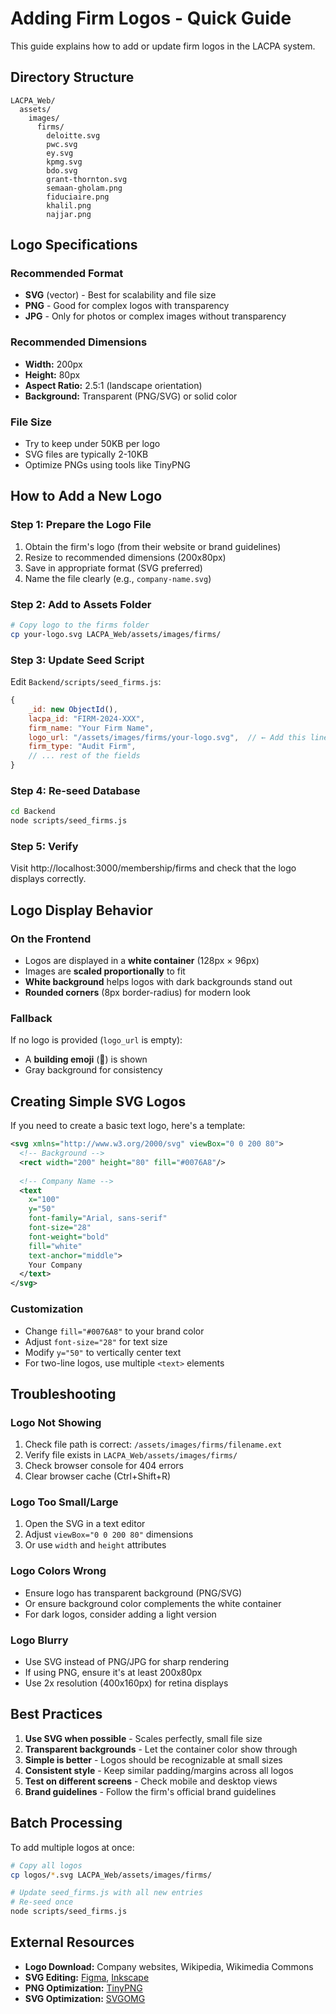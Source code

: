 # Adding Firm Logos - Quick Guide

This guide explains how to add or update firm logos in the LACPA system.

## Directory Structure

```
LACPA_Web/
  assets/
    images/
      firms/
        deloitte.svg
        pwc.svg
        ey.svg
        kpmg.svg
        bdo.svg
        grant-thornton.svg
        semaan-gholam.png
        fiduciaire.png
        khalil.png
        najjar.png
```

## Logo Specifications

### Recommended Format
- **SVG** (vector) - Best for scalability and file size
- **PNG** - Good for complex logos with transparency
- **JPG** - Only for photos or complex images without transparency

### Recommended Dimensions
- **Width:** 200px
- **Height:** 80px
- **Aspect Ratio:** 2.5:1 (landscape orientation)
- **Background:** Transparent (PNG/SVG) or solid color

### File Size
- Try to keep under 50KB per logo
- SVG files are typically 2-10KB
- Optimize PNGs using tools like TinyPNG

## How to Add a New Logo

### Step 1: Prepare the Logo File

1. Obtain the firm's logo (from their website or brand guidelines)
2. Resize to recommended dimensions (200x80px)
3. Save in appropriate format (SVG preferred)
4. Name the file clearly (e.g., `company-name.svg`)

### Step 2: Add to Assets Folder

```bash
# Copy logo to the firms folder
cp your-logo.svg LACPA_Web/assets/images/firms/
```

### Step 3: Update Seed Script

Edit `Backend/scripts/seed_firms.js`:

```javascript
{
    _id: new ObjectId(),
    lacpa_id: "FIRM-2024-XXX",
    firm_name: "Your Firm Name",
    logo_url: "/assets/images/firms/your-logo.svg",  // ← Add this line
    firm_type: "Audit Firm",
    // ... rest of the fields
}
```

### Step 4: Re-seed Database

```bash
cd Backend
node scripts/seed_firms.js
```

### Step 5: Verify

Visit http://localhost:3000/membership/firms and check that the logo displays correctly.

## Logo Display Behavior

### On the Frontend
- Logos are displayed in a **white container** (128px × 96px)
- Images are **scaled proportionally** to fit
- **White background** helps logos with dark backgrounds stand out
- **Rounded corners** (8px border-radius) for modern look

### Fallback
If no logo is provided (`logo_url` is empty):
- A **building emoji** (🏢) is shown
- Gray background for consistency

## Creating Simple SVG Logos

If you need to create a basic text logo, here's a template:

```svg
<svg xmlns="http://www.w3.org/2000/svg" viewBox="0 0 200 80">
  <!-- Background -->
  <rect width="200" height="80" fill="#0076A8"/>
  
  <!-- Company Name -->
  <text 
    x="100" 
    y="50" 
    font-family="Arial, sans-serif" 
    font-size="28" 
    font-weight="bold" 
    fill="white" 
    text-anchor="middle">
    Your Company
  </text>
</svg>
```

### Customization
- Change `fill="#0076A8"` to your brand color
- Adjust `font-size="28"` for text size
- Modify `y="50"` to vertically center text
- For two-line logos, use multiple `<text>` elements

## Troubleshooting

### Logo Not Showing
1. Check file path is correct: `/assets/images/firms/filename.ext`
2. Verify file exists in `LACPA_Web/assets/images/firms/`
3. Check browser console for 404 errors
4. Clear browser cache (Ctrl+Shift+R)

### Logo Too Small/Large
1. Open the SVG in a text editor
2. Adjust `viewBox="0 0 200 80"` dimensions
3. Or use `width` and `height` attributes

### Logo Colors Wrong
- Ensure logo has transparent background (PNG/SVG)
- Or ensure background color complements the white container
- For dark logos, consider adding a light version

### Logo Blurry
- Use SVG instead of PNG/JPG for sharp rendering
- If using PNG, ensure it's at least 200x80px
- Use 2x resolution (400x160px) for retina displays

## Best Practices

1. **Use SVG when possible** - Scales perfectly, small file size
2. **Transparent backgrounds** - Let the container color show through
3. **Simple is better** - Logos should be recognizable at small sizes
4. **Consistent style** - Keep similar padding/margins across all logos
5. **Test on different screens** - Check mobile and desktop views
6. **Brand guidelines** - Follow the firm's official brand guidelines

## Batch Processing

To add multiple logos at once:

```bash
# Copy all logos
cp logos/*.svg LACPA_Web/assets/images/firms/

# Update seed_firms.js with all new entries
# Re-seed once
node scripts/seed_firms.js
```

## External Resources

- **Logo Download:** Company websites, Wikipedia, Wikimedia Commons
- **SVG Editing:** [Figma](https://figma.com), [Inkscape](https://inkscape.org)
- **PNG Optimization:** [TinyPNG](https://tinypng.com)
- **SVG Optimization:** [SVGOMG](https://jakearchibald.github.io/svgomg/)
